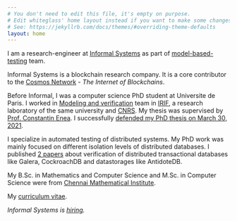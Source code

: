 ```yaml
---
# You don't need to edit this file, it's empty on purpose.
# Edit whiteglass' home layout instead if you want to make some changes.
# See: https://jekyllrb.com/docs/themes/#overriding-theme-defaults
layout: home
---
```

I am a research-engineer at [Informal Systems][informal] as part of [model-based-testing][mbt-informal] team.

Informal Systems is a blockchain research company. It is a core contributor to the [Cosmos Network][cosmos-network] - _The Internet of Blockchains_.

Before Informal, I was a computer science PhD student at Universite de Paris. I worked in [Modeling and verification][2] team in [IRIF][3], a research laboratory of the same university and [CNRS][5]. My thesis was supervised by [Prof. Constantin Enea][1]. I successfully [defended my PhD thesis on March 30, 2021][7].

I specialize in automated testing of distributed systems. My PhD work was mainly focused on different isolation levels of distributed databases. I published [2 papers](/publications) about verification of distributed transactional databases like Galera, CockroachDB and datastorages like AntidoteDB.

My B.Sc. in Mathematics and Computer Science and M.Sc. in Computer Science were from [Chennai Mathematical Institute][4].

My [curriculum vitae][6].

_Informal Systems is [hiring][informal-job]._


[1]: http://www.lix.polytechnique.fr/~cenea
[2]: https://www.irif.fr/en/equipes/verif/index
[3]: https://www.irif.fr
[4]: https://www.cmi.ac.in
[5]: http://www.cnrs.fr/en
[6]: /ranadeep_cv.pdf
[7]: /defense
[informal]: https://informal.systems
[informal-job]: https://informalsystems.applytojob.com
[mbt-informal]: https://mbt.informal.systems
[cosmos-network]: https://cosmos.network
